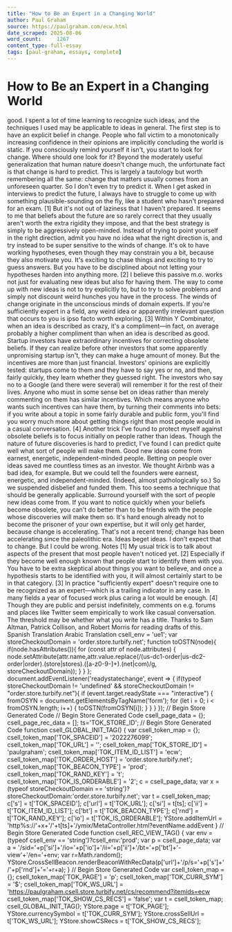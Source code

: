 ```yaml
---
title: "How to Be an Expert in a Changing World"
author: Paul Graham
source: https://paulgraham.com/ecw.html
date_scraped: 2025-08-06
word_count:     1267
content_type: full-essay
tags: [paul-graham, essays, complete]
---
```


# How to Be an Expert in a Changing World

good.  I spent a lot of time learning to recognize such ideas, and
the techniques I used may be applicable to ideas in general.
The first step is to have an explicit belief in change.  People who
fall victim to a monotonically increasing confidence in their
opinions are implicitly concluding the world is static.  If you
consciously remind yourself it isn't, you start to look for change.
Where should one look for it?  Beyond the moderately useful
generalization that human nature doesn't change much, the unfortunate
fact is that change is hard to predict.  This is largely a tautology
but worth remembering all the same: change that matters usually
comes from an unforeseen quarter.
So I don't even try to predict it.  When I get asked in interviews
to predict the future, I always have to struggle to come up with
something plausible-sounding on the fly, like a student who hasn't
prepared for an exam.
[1]
But it's not out of laziness that I haven't
prepared.  It seems to me that beliefs about the future are so
rarely correct that they usually aren't worth the extra rigidity
they impose, and that the best strategy is simply to be aggressively
open-minded.  Instead of trying to point yourself in the right
direction, admit you have no idea what the right direction is, and
try instead to be super sensitive to the winds of change.
It's ok to have working hypotheses, even though they may constrain
you a bit, because they also motivate you.  It's exciting to chase
things and exciting to try to guess answers.  But you have to be
disciplined about not letting your hypotheses harden into anything
more.
[2]
I believe this passive m.o. works not just for evaluating new ideas
but also for having them.  The way to come up with new ideas is not
to try explicitly to, but to try to solve problems and simply not
discount weird hunches you have in the process.
The winds of change originate in the unconscious minds of domain
experts.  If you're sufficiently expert in a field, any weird idea
or apparently irrelevant question that occurs to you is ipso facto
worth exploring. 
[3]
 Within Y Combinator, when an idea is described
as crazy, it's a compliment—in fact, on average probably a
higher compliment than when an idea is described as good.
Startup investors have extraordinary incentives for correcting
obsolete beliefs.  If they can realize before other investors that
some apparently unpromising startup isn't, they can make a huge
amount of money.  But the incentives are more than just financial.
Investors' opinions are explicitly tested: startups come to them
and they have to say yes or no, and then, fairly quickly, they learn
whether they guessed right.  The investors who say no to a Google
(and there were several) will remember it for the rest of their
lives.
Anyone who must in some sense bet on ideas rather than merely
commenting on them has similar incentives.  Which means anyone who
wants such incentives can have them, by turning their comments into
bets: if you write about a topic in some fairly durable and public
form, you'll find you worry much more about getting things right
than most people would in a casual conversation.
[4]
Another trick I've found to protect myself against obsolete beliefs
is to focus initially on people rather than ideas. Though the nature
of future discoveries is hard to predict, I've found I can predict
quite well what sort of people will make them.  Good new ideas come
from earnest, energetic, independent-minded people.
Betting on people over ideas saved me countless times as an investor.
We thought Airbnb was a bad idea, for example. But we could tell
the founders were earnest, energetic, and independent-minded.
(Indeed, almost pathologically so.)  So we suspended disbelief and
funded them.
This too seems a technique that should be generally applicable.
Surround yourself with the sort of people new ideas come from.  If
you want to notice quickly when your beliefs become obsolete, you
can't do better than to be friends with the people whose discoveries
will make them so.
It's hard enough already not to become the prisoner of your own
expertise, but it will only get harder, because change is accelerating.
That's not a recent trend; change has been accelerating since the
paleolithic era.  Ideas beget ideas.  I don't expect that to change.
But I could be wrong.
Notes
[1]
My usual trick is to talk about aspects of the present that
most people haven't noticed yet.
[2]
Especially if they become well enough known that people start
to identify them with you.  You have to be extra skeptical about
things you want to believe, and once a hypothesis starts to be
identified with you, it will almost certainly start to be in that
category.
[3]
In practice "sufficiently expert" doesn't require one to be
recognized as an expert—which is a trailing indicator in any
case.  In many fields a year of focused work plus caring a lot would
be enough.
[4]
Though they are public and persist indefinitely, comments on
e.g. forums and places like Twitter seem empirically to work like
casual conversation.  The threshold may be whether what you write
has a title.
Thanks to Sam Altman, Patrick Collison, and Robert Morris
for reading drafts of this.
Spanish Translation
Arabic Translation
csell_env = 'ue1';
 var storeCheckoutDomain = 'order.store.turbify.net';
  function toOSTN(node){
    if(node.hasAttributes()){
      for (const attr of node.attributes) {
        node.setAttribute(attr.name,attr.value.replace(/(us-dc1-order|us-dc2-order|order)\.(store|stores)\.([a-z0-9-]+)\.(net|com)/g, storeCheckoutDomain));
      }
    }
  };
  document.addEventListener('readystatechange', event => {
  if(typeof storeCheckoutDomain != 'undefined' && storeCheckoutDomain != "order.store.turbify.net"){
    if (event.target.readyState === "interactive") {
      fromOSYN = document.getElementsByTagName('form');
        for (let i = 0; i < fromOSYN.length; i++) {
          toOSTN(fromOSYN[i]);
        }
      }
    }
  });
// Begin Store Generated Code
// Begin Store Generated Code
 csell_page_data = {}; csell_page_rec_data = []; ts='TOK_STORE_ID';
// Begin Store Generated Code
function csell_GLOBAL_INIT_TAG() { var csell_token_map = {}; csell_token_map['TOK_SPACEID'] = '2022276099'; csell_token_map['TOK_URL'] = ''; csell_token_map['TOK_STORE_ID'] = 'paulgraham'; csell_token_map['TOK_ITEM_ID_LIST'] = 'ecw'; csell_token_map['TOK_ORDER_HOST'] = 'order.store.turbify.net'; csell_token_map['TOK_BEACON_TYPE'] = 'prod'; csell_token_map['TOK_RAND_KEY'] = 't'; csell_token_map['TOK_IS_ORDERABLE'] = '2';  c = csell_page_data; var x = (typeof storeCheckoutDomain == 'string')?storeCheckoutDomain:'order.store.turbify.net'; var t = csell_token_map; c['s'] = t['TOK_SPACEID']; c['url'] = t['TOK_URL']; c['si'] = t[ts]; c['ii'] = t['TOK_ITEM_ID_LIST']; c['bt'] = t['TOK_BEACON_TYPE']; c['rnd'] = t['TOK_RAND_KEY']; c['io'] = t['TOK_IS_ORDERABLE']; YStore.addItemUrl = 'http%s://'+x+'/'+t[ts]+'/ymix/MetaController.html?eventName.addEvent } 
// Begin Store Generated Code
function csell_REC_VIEW_TAG() {  var env = (typeof csell_env == 'string')?csell_env:'prod'; var p = csell_page_data; var a = '/sid='+p['si']+'/io='+p['io']+'/ii='+p['ii']+'/bt='+p['bt']+'-view'+'/en='+env; var r=Math.random(); YStore.CrossSellBeacon.renderBeaconWithRecData(p['url']+'/p/s='+p['s']+'/'+p['rnd']+'='+r+a); } 
// Begin Store Generated Code
var csell_token_map = {}; csell_token_map['TOK_PAGE'] = 'p'; csell_token_map['TOK_CURR_SYM'] = '$'; csell_token_map['TOK_WS_URL'] = 'https://paulgraham.csell.store.turbify.net/cs/recommend?itemids=ecw csell_token_map['TOK_SHOW_CS_RECS'] = 'false';  var t = csell_token_map; csell_GLOBAL_INIT_TAG(); YStore.page = t['TOK_PAGE']; YStore.currencySymbol = t['TOK_CURR_SYM']; YStore.crossSellUrl = t['TOK_WS_URL']; YStore.showCSRecs = t['TOK_SHOW_CS_RECS'];   
